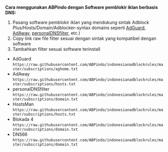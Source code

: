 **Cara menggunakan ABPindo dengan Software pemblokir iklan berbasis DNS:**
1. Pasang software pemblokir iklan yang mendukung sintak Adblock Plus/Hosts/Domain/Adblocker-syntax domains seperti [AdGuard](https://adguard.com/id/welcome.html), [AdAway](https://adaway.org), [personalDNSfilter](https://zenz-solutions.de/personaldnsfilter/), etc.)
2. Copy link raw file filter sesuai dengan sintak yang kompatibel dengan software
3. Tambahkan filter sesuai software terinstall
- AdGuard  
`https://raw.githubusercontent.com/ABPindo/indonesianadblockrules/master/subscriptions/aghome.txt`
- AdAway  
`https://raw.githubusercontent.com/ABPindo/indonesianadblockrules/master/subscriptions/hosts.txt`
- personalDNSfilter  
`https://raw.githubusercontent.com/ABPindo/indonesianadblockrules/master/subscriptions/domain.txt`
- HostsMan  
`https://raw.githubusercontent.com/ABPindo/indonesianadblockrules/master/subscriptions/hosts.txt`
- Blokada 4  
`https://raw.githubusercontent.com/ABPindo/indonesianadblockrules/master/subscriptions/domain.txt`
- DNS66  
`https://raw.githubusercontent.com/ABPindo/indonesianadblockrules/master/subscriptions/domain.txt`

